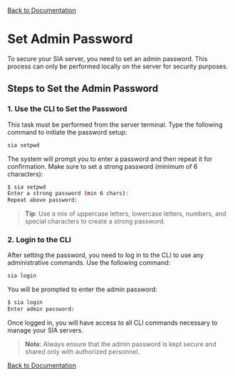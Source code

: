 [Back to Documentation](/docs/README.md)

# Set Admin Password

To secure your SIA server, you need to set an admin password. This process can only be performed locally on the server for security purposes.

## Steps to Set the Admin Password

### 1. **Use the CLI to Set the Password**

This task must be performed from the server terminal. Type the following command to initiate the password setup:

```bash
sia setpwd
```

The system will prompt you to enter a password and then repeat it for confirmation. Make sure to set a strong password (minimum of 6 characters):

```bash
$ sia setpwd                                 
Enter a strong password (min 6 chars):
Repeat above password:
```

> **Tip**: Use a mix of uppercase letters, lowercase letters, numbers, and special characters to create a strong password.

### 2. **Login to the CLI**

After setting the password, you need to log in to the CLI to use any administrative commands. Use the following command:

```bash
sia login
```

You will be prompted to enter the admin password:

```bash
$ sia login                                
Enter admin password:
```

Once logged in, you will have access to all CLI commands necessary to manage your SIA servers.

> **Note**: Always ensure that the admin password is kept secure and shared only with authorized personnel.

[Back to Documentation](/docs/README.md)
